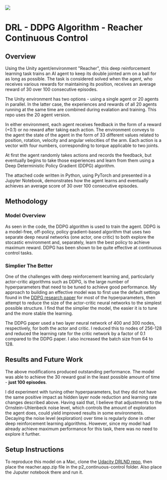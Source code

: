 <img align="center" src="https://s3.amazonaws.com/video.udacity-data.com/topher/2018/June/5b1ea778_reacher/reacher.gif">


# DRL - DDPG Algorithm - Reacher Continuous Control

## Overview
Using the Unity agent/environment "Reacher", this deep reinforcement learning task trains an AI agent to keep its double jointed arm on a ball for as long as possible. The task is considered solved when the agent, who receives various rewards for maintaining its position, receives an average reward of 30 over 100 consecutive episodes.

The Unity environment has two options - using a single agent or 20 agents in parallel. In the latter case, the experiences and rewards of all 20 agents running at the same time are combined during evalation and training. This repo uses the 20 agent version.

In either environment, each agent receives feedback in the form of a reward (+0.1) or no reward after taking each action. The environment conveys to the agent the state of the agent in the form of 33 different values related to position, rotation, velocity and angular velocities of the arm. Each action is a vector with four numbers, corresponding to torque applicable to two joints.

At first the agent randomly takes actions and records the feedback, but eventually begins to take those experiences and learn from them using a Deep Deterministic Policy Gradient (DDPG) algorithm.

The attached code written in Python, using PyTorch and presented in a Jupyter Notebook, demonstrates how the agent learns and eventually achieves an average score of 30 over 100 consecutive episodes.

## Methodology

### Model Overview
As seen in the code, the DDPG algorithm is used to train the agent. DDPG is a model-free, off-policy, policy gradient-based algorithm that uses two separate deep neural networks (one actor, one critic) to both explore the stocastic environment and, separately, learn the best policy to achieve maximum reward. DDPG has been shown to be quite effective at continuous control tasks.

### Simplier The Better
One of the challenges with deep reinforcement learning and, particularly actor-critic algorithms such as DDPG, is the large number of hyperparameters that need to be tuned to achieve good performance. My approach to building an effective model was to first use the default settings found in the <a href="https://arxiv.org/pdf/1509.02971.pdf">DDPG research paper</a> for most of the hyperparameters, then attempt to reduce the size of the actor-critic neural networks to the simplest possible structure. I find that the simplier the model, the easier it is to tune and the more stable the learning. 

The DDPG paper used a two layer neural network of 400 and 300 nodes, respectively, for both the actor and critic. I reduced this to nodes of 256-128 and reduced the learning rate for the critic network by a factor of 0.1 compared to the DDPG paper. I also increased the batch size from 64 to 128.

## Results and Future Work

The above modifications produced outstanding performance. The model was able to achieve the 30 reward goal in the least possible amount of time - <strong>just 100 episodes</strong>.

I did experiment with tuning other hyperparameters, but they did not have the same positive impact as hidden layer node reduction and learning rate changes described above. Having said that, I believe that adjustments to the Ornstein-Uhlenbeck noise level, which controls the amount of exploration the agent does, could yield improved results in some environments. Decaying the noise level (exploration) over time is regularly done in other deep reinforcement learning algorithms. However, since my model had already achieve maximum performance for this task, there was no need to explore it further.

## Setup Instructions

To reproduce this model on a Mac, clone the <a href="https://github.com/udacity/deep-reinforcement-learning">Udacity DRLND repo</a>, then place the reacher.app.zip file in the p2_continuous-control folder. Also place the Juputer notebook there and run it.
